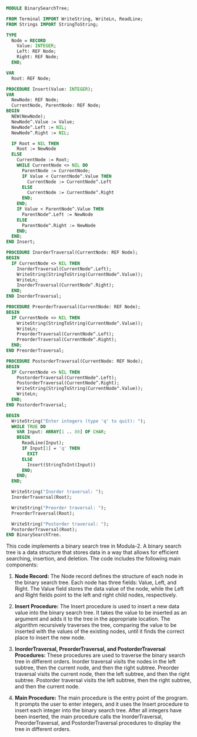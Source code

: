 ```modula-2

MODULE BinarySearchTree;

FROM Terminal IMPORT WriteString, WriteLn, ReadLine;
FROM Strings IMPORT StringToString;

TYPE
  Node = RECORD
    Value: INTEGER;
    Left: REF Node;
    Right: REF Node;
  END;

VAR
  Root: REF Node;

PROCEDURE Insert(Value: INTEGER);
VAR
  NewNode: REF Node;
  CurrentNode, ParentNode: REF Node;
BEGIN
  NEW(NewNode);
  NewNode^.Value := Value;
  NewNode^.Left := NIL;
  NewNode^.Right := NIL;

  IF Root = NIL THEN
    Root := NewNode
  ELSE
    CurrentNode := Root;
    WHILE CurrentNode <> NIL DO
      ParentNode := CurrentNode;
      IF Value < CurrentNode^.Value THEN
        CurrentNode := CurrentNode^.Left
      ELSE
        CurrentNode := CurrentNode^.Right
      END;
    END;
    IF Value < ParentNode^.Value THEN
      ParentNode^.Left := NewNode
    ELSE
      ParentNode^.Right := NewNode
    END;
  END;
END Insert;

PROCEDURE InorderTraversal(CurrentNode: REF Node);
BEGIN
  IF CurrentNode <> NIL THEN
    InorderTraversal(CurrentNode^.Left);
    WriteString(StringToString(CurrentNode^.Value));
    WriteLn;
    InorderTraversal(CurrentNode^.Right);
  END;
END InorderTraversal;

PROCEDURE PreorderTraversal(CurrentNode: REF Node);
BEGIN
  IF CurrentNode <> NIL THEN
    WriteString(StringToString(CurrentNode^.Value));
    WriteLn;
    PreorderTraversal(CurrentNode^.Left);
    PreorderTraversal(CurrentNode^.Right);
  END;
END PreorderTraversal;

PROCEDURE PostorderTraversal(CurrentNode: REF Node);
BEGIN
  IF CurrentNode <> NIL THEN
    PostorderTraversal(CurrentNode^.Left);
    PostorderTraversal(CurrentNode^.Right);
    WriteString(StringToString(CurrentNode^.Value));
    WriteLn;
  END;
END PostorderTraversal;

BEGIN
  WriteString("Enter integers (type 'q' to quit): ");
  WHILE TRUE DO
    VAR Input: ARRAY[1 .. 80] OF CHAR;
    BEGIN
      ReadLine(Input);
      IF Input[1] = 'q' THEN
        EXIT
      ELSE
        Insert(StringToInt(Input))
      END;
    END;
  END;

  WriteString("Inorder traversal: ");
  InorderTraversal(Root);

  WriteString("Preorder traversal: ");
  PreorderTraversal(Root);

  WriteString("Postorder traversal: ");
  PostorderTraversal(Root);
END BinarySearchTree.

```

This code implements a binary search tree in Modula-2. A binary search tree is a data structure that stores data in a way that allows for efficient searching, insertion, and deletion. The code includes the following main components:

1. **Node Record:** The Node record defines the structure of each node in the binary search tree. Each node has three fields: Value, Left, and Right. The Value field stores the data value of the node, while the Left and Right fields point to the left and right child nodes, respectively.

2. **Insert Procedure:** The Insert procedure is used to insert a new data value into the binary search tree. It takes the value to be inserted as an argument and adds it to the tree in the appropriate location. The algorithm recursively traverses the tree, comparing the value to be inserted with the values of the existing nodes, until it finds the correct place to insert the new node.

3. **InorderTraversal, PreorderTraversal, and PostorderTraversal Procedures:** These procedures are used to traverse the binary search tree in different orders. Inorder traversal visits the nodes in the left subtree, then the current node, and then the right subtree. Preorder traversal visits the current node, then the left subtree, and then the right subtree. Postorder traversal visits the left subtree, then the right subtree, and then the current node.

4. **Main Procedure:** The main procedure is the entry point of the program. It prompts the user to enter integers, and it uses the Insert procedure to insert each integer into the binary search tree. After all integers have been inserted, the main procedure calls the InorderTraversal, PreorderTraversal, and PostorderTraversal procedures to display the tree in different orders.
